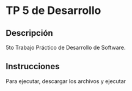 # TP 5 de Desarrollo

## Descripción
5to Trabajo Práctico de Desarrollo de Software.

## Instrucciones
Para ejecutar, descargar los archivos y ejecutar
